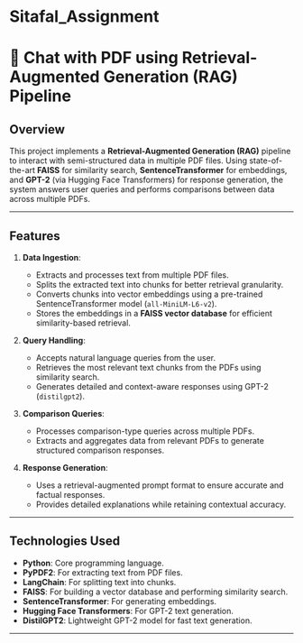 # Sitafal_Assignment
# 📄 **Chat with PDF using Retrieval-Augmented Generation (RAG) Pipeline**

## **Overview**

This project implements a **Retrieval-Augmented Generation (RAG)** pipeline to interact with semi-structured data in multiple PDF files. Using state-of-the-art **FAISS** for similarity search, **SentenceTransformer** for embeddings, and **GPT-2** (via Hugging Face Transformers) for response generation, the system answers user queries and performs comparisons between data across multiple PDFs.

---

## **Features**

1. **Data Ingestion**:
   - Extracts and processes text from multiple PDF files.
   - Splits the extracted text into chunks for better retrieval granularity.
   - Converts chunks into vector embeddings using a pre-trained SentenceTransformer model (`all-MiniLM-L6-v2`).
   - Stores the embeddings in a **FAISS vector database** for efficient similarity-based retrieval.

2. **Query Handling**:
   - Accepts natural language queries from the user.
   - Retrieves the most relevant text chunks from the PDFs using similarity search.
   - Generates detailed and context-aware responses using GPT-2 (`distilgpt2`).

3. **Comparison Queries**:
   - Processes comparison-type queries across multiple PDFs.
   - Extracts and aggregates data from relevant PDFs to generate structured comparison responses.

4. **Response Generation**:
   - Uses a retrieval-augmented prompt format to ensure accurate and factual responses.
   - Provides detailed explanations while retaining contextual accuracy.

---

## **Technologies Used**

- **Python**: Core programming language.
- **PyPDF2**: For extracting text from PDF files.
- **LangChain**: For splitting text into chunks.
- **FAISS**: For building a vector database and performing similarity search.
- **SentenceTransformer**: For generating embeddings.
- **Hugging Face Transformers**: For GPT-2 text generation.
- **DistilGPT2**: Lightweight GPT-2 model for fast text generation.

---
